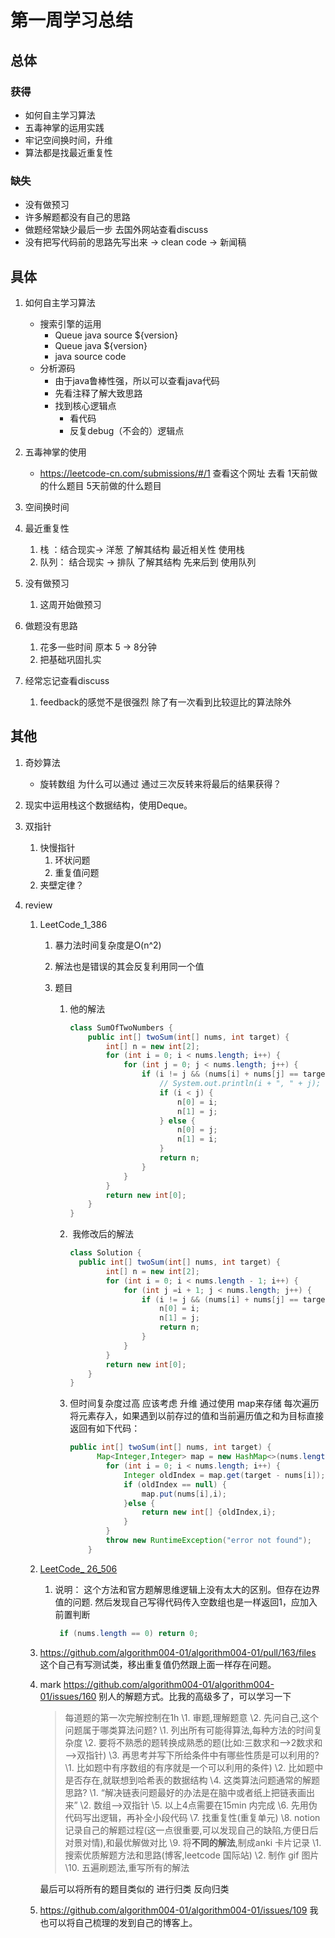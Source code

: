 # 第一周学习总结



## 总体

### 获得

- 如何自主学习算法
- 五毒神掌的运用实践
- 牢记空间换时间，升维
- 算法都是找最近重复性





### 缺失

- 没有做预习
- 许多解题都没有自己的思路
- 做题经常缺少最后一步 去国外网站查看discuss
- 没有把写代码前的思路先写出来 -> clean code -> 新闻稿





## 具体

1. 如何自主学习算法
   - 搜索引擎的运用
     - Queue java source ${version}
     - Queue java ${version}
     - java source code
   - 分析源码
     - 由于java鲁棒性强，所以可以查看java代码
     - 先看注释了解大致思路
     - 找到核心逻辑点
       - 看代码
       - 反复debug（不会的）逻辑点





2. 五毒神掌的使用
   - https://leetcode-cn.com/submissions/#/1 查看这个网址 去看 1天前做的什么题目 5天前做的什么题目 



3. 空间换时间
4. 最近重复性
   1. 栈 ：结合现实-> 洋葱 了解其结构   最近相关性 使用栈
   2. 队列： 结合现实 -> 排队 了解其结构 先来后到 使用队列







5. 没有做预习
   1. 这周开始做预习
6. 做题没有思路
   1. 花多一些时间 原本 5 -> 8分钟
   2. 把基础巩固扎实
7. 经常忘记查看discuss
   1. feedback的感觉不是很强烈 除了有一次看到比较逗比的算法除外

## 其他

1. 奇妙算法

   - 旋转数组 为什么可以通过 通过三次反转来将最后的结果获得？

2. 现实中运用栈这个数据结构，使用Deque。

3. 双指针

   1. 快慢指针
      1. 环状问题
      2. 重复值问题
   2. 夹壁定律？

4. review

   1. LeetCode_1_386

      1. 暴力法时间复杂度是O(n^2)

      2. 解法也是错误的其会反复利用同一个值

      3. 题目

         1. 他的解法

            ```java
            class SumOfTwoNumbers {
                public int[] twoSum(int[] nums, int target) {
                    int[] n = new int[2];
                    for (int i = 0; i < nums.length; i++) {
                        for (int j = 0; j < nums.length; j++) {
                            if (i != j && (nums[i] + nums[j] == target)) {
                                // System.out.println(i + ", " + j);
                                if (i < j) {
                                    n[0] = i;
                                    n[1] = j;   
                                } else {
                                    n[0] = j;
                                    n[1] = i;
                                }
                                return n;
                            }
                        }
                    }
                    return new int[0];
                }
            }
            ```

         2.  我修改后的解法

            ```java
            class Solution {
              public int[] twoSum(int[] nums, int target) {
                    int[] n = new int[2];
                    for (int i = 0; i < nums.length - 1; i++) {
                        for (int j =i + 1; j < nums.length; j++) {
                            if (i != j && (nums[i] + nums[j] == target)) {
                                n[0] = i;
                                n[1] = j;
                                return n;
                            }
                        }
                    }
                    return new int[0];
                }
            }
            ```

            

         3. 但时间复杂度过高 应该考虑 升维 通过使用 map来存储 每次遍历将元素存入，如果遇到以前存过的值和当前遍历值之和为目标直接返回有如下代码：

            ```java
            public int[] twoSum(int[] nums, int target) {
                  Map<Integer,Integer> map = new HashMap<>(nums.length);
                    for (int i = 0; i < nums.length; i++) {
                        Integer oldIndex = map.get(target - nums[i]);
                        if (oldIndex == null) {
                            map.put(nums[i],i);
                        }else {
                            return new int[] {oldIndex,i};
                        }
                    }
                    throw new RuntimeException("error not found");
                }
            ```

            

   2. [LeetCode_ 26_506](https://github.com/algorithm004-01/algorithm004-01/pull/140/files#diff-c35b3c96cd8bf526be962faaeb3931fd)

      1. 说明： 这个方法和官方题解思维逻辑上没有太大的区别。但存在边界值的问题. 然后发现自己写得代码传入空数组也是一样返回1，应加入前置判断

         ```java
          if (nums.length == 0) return 0;
         ```

   3. https://github.com/algorithm004-01/algorithm004-01/pull/163/files  这个自己有写测试类，移出重复值仍然跟上面一样存在问题。

   4. mark https://github.com/algorithm004-01/algorithm004-01/issues/160 别人的解题方式。比我的高级多了，可以学习一下

      > 每道题的第一次完解控制在1h
      > \1. 审题,理解题意
      > \2. 先问自己,这个问题属于哪类算法问题?
      > \1. 列出所有可能得算法,每种方法的时间复杂度
      > \2. 要将不熟悉的题转换成熟悉的题(比如:三数求和—>2数求和—>双指针)
      > \3. 再思考并写下所给条件中有哪些性质是可以利用的?
      > \1. 比如题中有序数组的有序就是一个可以利用的条件)
      > \2. 比如题中是否存在,就联想到哈希表的数据结构
      > \4. 这类算法问题通常的解题思路?
      > \1. “解决链表问题最好的办法是在脑中或者纸上把链表画出来”
      > \2. 数组—>双指针
      > \5. 以上4点需要在15min 内完成
      > \6. 先用伪代码写出逻辑，再补全小段代码
      > \7. 找重复性(重复单元)
      > \8. notion记录自己的解题过程(这一点很重要,可以发现自己的缺陷,方便日后对景对情),和最优解做对比
      > \9. 将**不同的解法**,制成anki 卡片记录
      > \1. 搜索优质解题方法和思路(博客,leetcode 国际站)
      > \2. 制作 gif 图片
      > \10. 五遍刷题法,重写所有的解法

      最后可以将所有的题目类似的 进行归类 反向归类

   5. https://github.com/algorithm004-01/algorithm004-01/issues/109 我也可以将自己梳理的发到自己的博客上。